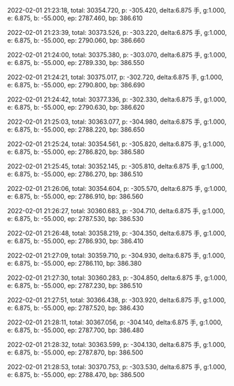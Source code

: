 2022-02-01 21:23:18, total: 30354.720, p: -305.420, delta:6.875 手, g:1.000, e: 6.875, b: -55.000, ep: 2787.460, bp: 386.610

2022-02-01 21:23:39, total: 30373.526, p: -303.220, delta:6.875 手, g:1.000, e: 6.875, b: -55.000, ep: 2790.060, bp: 386.660

2022-02-01 21:24:00, total: 30375.380, p: -303.070, delta:6.875 手, g:1.000, e: 6.875, b: -55.000, ep: 2789.330, bp: 386.550

2022-02-01 21:24:21, total: 30375.017, p: -302.720, delta:6.875 手, g:1.000, e: 6.875, b: -55.000, ep: 2790.800, bp: 386.690

2022-02-01 21:24:42, total: 30377.336, p: -302.330, delta:6.875 手, g:1.000, e: 6.875, b: -55.000, ep: 2790.630, bp: 386.620

2022-02-01 21:25:03, total: 30363.077, p: -304.980, delta:6.875 手, g:1.000, e: 6.875, b: -55.000, ep: 2788.220, bp: 386.650

2022-02-01 21:25:24, total: 30354.561, p: -305.820, delta:6.875 手, g:1.000, e: 6.875, b: -55.000, ep: 2786.820, bp: 386.580

2022-02-01 21:25:45, total: 30352.145, p: -305.810, delta:6.875 手, g:1.000, e: 6.875, b: -55.000, ep: 2786.270, bp: 386.510

2022-02-01 21:26:06, total: 30354.604, p: -305.570, delta:6.875 手, g:1.000, e: 6.875, b: -55.000, ep: 2786.910, bp: 386.560

2022-02-01 21:26:27, total: 30360.683, p: -304.710, delta:6.875 手, g:1.000, e: 6.875, b: -55.000, ep: 2787.530, bp: 386.530

2022-02-01 21:26:48, total: 30358.219, p: -304.350, delta:6.875 手, g:1.000, e: 6.875, b: -55.000, ep: 2786.930, bp: 386.410

2022-02-01 21:27:09, total: 30359.710, p: -304.930, delta:6.875 手, g:1.000, e: 6.875, b: -55.000, ep: 2786.110, bp: 386.380

2022-02-01 21:27:30, total: 30360.283, p: -304.850, delta:6.875 手, g:1.000, e: 6.875, b: -55.000, ep: 2787.230, bp: 386.510

2022-02-01 21:27:51, total: 30366.438, p: -303.920, delta:6.875 手, g:1.000, e: 6.875, b: -55.000, ep: 2787.520, bp: 386.430

2022-02-01 21:28:11, total: 30367.056, p: -304.140, delta:6.875 手, g:1.000, e: 6.875, b: -55.000, ep: 2787.700, bp: 386.480

2022-02-01 21:28:32, total: 30363.599, p: -304.130, delta:6.875 手, g:1.000, e: 6.875, b: -55.000, ep: 2787.870, bp: 386.500

2022-02-01 21:28:53, total: 30370.753, p: -303.530, delta:6.875 手, g:1.000, e: 6.875, b: -55.000, ep: 2788.470, bp: 386.500